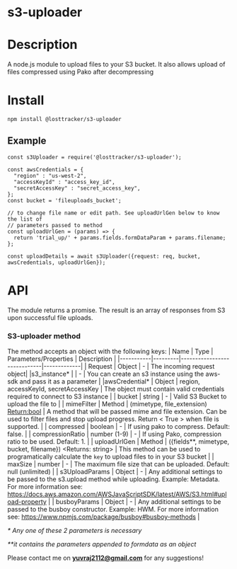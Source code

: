 # s3-uploader

# Description
A node.js module to upload files to your S3 bucket. It also allows upload of files compressed using Pako after decompressing

# Install
```
npm install @losttracker/s3-uploader
```

## Example
```
const s3Uploader = require('@losttracker/s3-uploader');

const awsCredentials = {
  "region" : "us-west-2",
  "accessKeyId" : "access_key_id",
  "secretAccessKey" : "secret_access_key",
};
const bucket = 'fileuploads_bucket';

// to change file name or edit path. See uploadUrlGen below to know the list of
// parameters passed to method
const uploadUrlGen = (params) => {
  return 'trial_up/' + params.fields.formDataParam + params.filename;
};

const uploadDetails = await s3Uploader({request: req, bucket, awsCredentials, uploadUrlGen});
```

# API
The module returns a promise. The result is an array of responses from S3 upon successful file uploads.

### S3-uploader method
The method accepts an object with the following keys:
| Name      | Type    | Parameters/Properties       | Description |
|-----------|---------|-----------------------------|-------------|
| Request   | Object  | -                           | The incoming request object|
|s3_instance* | <S3 Object> | -                       | You can create an s3 instance using the aws-sdk and pass it as a parameter |
|awsCredential* | Object | region,  accessKeyId, secretAccessKey | The object must contain valid credentials required to connect to S3 instance |
| bucket    | string   | -                          | Valid S3 Bucket to upload the file to |
| mimeFilter | Method  | (mimetype, file_extension) <Return:bool>   | A method that will be passed mime and file extension. Can be used to filter files and stop upload progress. Return < True > when file is supported. |
| compressed | boolean | -                          | If using pako to compress. Default: false. |
| compressionRatio | number (1-9) | -                          | If using Pako, compression ratio to be used. Default: 1. |
| uploadUrlGen | Method | ({fields**, mimetype, bucket, filename}) <Returns: string> | This method can be used to programatically calculate the `key` to upload files to in your S3 bucket |
| maxSize   | number   | -                          | The maximum file size that can be uploaded. Default: null (unlimited) |
| s3UploadParams | Object | -                       | Any additional settings to be passed to the s3.upload method while uploading. Example: Metadata. For more information see: https://docs.aws.amazon.com/AWSJavaScriptSDK/latest/AWS/S3.html#upload-property |
| busboyParams | Object | -                         | Any additional settings to be passed to the busboy constructor. Example: HWM. For more information see: https://www.npmjs.com/package/busboy#busboy-methods |

_* Any one of these 2 parameters is necessary_

_**it contains the parameters appended to formdata as an object_

Please contact me on **yuvraj2112@gmail.com** for any suggestions!
